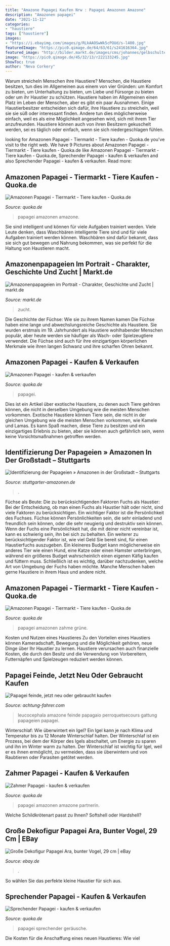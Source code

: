 ```yaml
---
title: "Amazone Papagei Kaufen Nrw : Papagei Amazonen Amazone"
description: "Amazonen papagei"
date: "2021-11-12"
categories:
- "haustiere"
tags: ["haustiere"]
images:
- "https://i.ebayimg.com/images/g/RLkAAOSwWk5cPOUd/s-l400.jpg"
featuredImage: "https://pic0.qimage.de/64/63/61/s241616364.jpg"
featured_image: "http://bilder.markt.de/images/cms/johannes/gelbschulteramazone.jpg"
image: "https://pic0.qimage.de/45/32/13/r222133245.jpg"
ShowToc: true
author: "Neva Corkery"
---
```



Warum streicheln Menschen ihre Haustiere?
Menschen, die Haustiere besitzen, tun dies im Allgemeinen aus einem von vier Gründen: um Komfort zu bieten, um Unterhaltung zu bieten, um Liebe und Fürsorge zu bieten oder um ihr Haustier zu schützen. Haustiere haben im Allgemeinen einen Platz im Leben der Menschen, aber es gibt ein paar Ausnahmen. Einige Haustierbesitzer entscheiden sich dafür, ihre Haustiere zu streicheln, weil sie sie süß oder interessant finden. Andere tun dies möglicherweise einfach, weil es als eine Möglichkeit angesehen wird, sich mit ihrem Tier anzufreunden. Haustiere können auch von ihren Besitzern gekuschelt werden, sei es täglich oder einfach, wenn sie sich niedergeschlagen fühlen.

	

		
looking for Amazonen Papagei - Tiermarkt - Tiere kaufen - Quoka.de you've visit to the right web. We have 9 Pictures about Amazonen Papagei - Tiermarkt - Tiere kaufen - Quoka.de like Amazonen Papagei - Tiermarkt - Tiere kaufen - Quoka.de, Sprechender Papagei - kaufen &amp; verkaufen and also Sprechender Papagei - kaufen &amp; verkaufen. Read more:
		
    
## Amazonen Papagei - Tiermarkt - Tiere Kaufen - Quoka.de

<img loading=lazy src="https://pic0.qimage.de/45/32/13/r222133245.jpg" onerror="this.onerror=null;this.src='https://tse2.mm.bing.net/th?id=OIP.jeRy7zI6JOF8OpbsChq2XAAAAA&amp;pid=15.1';" alt="Amazonen Papagei - Tiermarkt - Tiere kaufen - Quoka.de">

_Source: quoka.de_

>papagei amazonen amazone. 

	

Sie sind intelligent und können für viele Aufgaben trainiert werden.
Viele Leute denken, dass Waschbären intelligente Tiere sind und für viele Aufgaben trainiert werden können. Waschbären sind dafür bekannt, dass sie sich gut bewegen und Nahrung bekommen, was sie perfekt für die Haltung von Haustieren macht.

    
## Amazonenpapageien Im Portrait - Charakter, Geschichte Und Zucht | Markt.de

<img loading=lazy src="http://bilder.markt.de/images/cms/johannes/gelbschulteramazone.jpg" onerror="this.onerror=null;this.src='https://tse3.mm.bing.net/th?id=OIP.2dWldQHQe1q6oZ9utZQ2ZwAAAA&amp;pid=15.1';" alt="Amazonenpapageien im Portrait - Charakter, Geschichte und Zucht | markt.de">

_Source: markt.de_

>zucht. 

	

Die Geschichte der Füchse: Wie sie zu ihrem Namen kamen
Die Füchse haben eine lange und abwechslungsreiche Geschichte als Haustiere. Sie wurden erstmals im 19. Jahrhundert als Haustiere wohlhabender Menschen populär, aber heute werden sie häufiger als Wach- oder Spielzeugtiere verwendet. Die Füchse sind auch für ihre einzigartigen körperlichen Merkmale wie ihren langen Schwanz und ihre scharfen Ohren bekannt.

    
## Amazonen Papagei - Kaufen &amp; Verkaufen

<img loading=lazy src="https://pic0.qimage.de/63/99/71/s241719963.jpg" onerror="this.onerror=null;this.src='https://tse3.mm.bing.net/th?id=OIP.-wm87FWfgxmMSeCpiMZ8oQAAAA&amp;pid=15.1';" alt="Amazonen Papagei - kaufen &amp; verkaufen">

_Source: quoka.de_

>papagei. 

	

Dies ist ein Artikel über exotische Haustiere, zu denen auch Tiere gehören können, die nicht in derselben Umgebung wie die meisten Menschen vorkommen.
Exotische Haustiere können Tiere sein, die nicht in der gleichen Umgebung wie die meisten Menschen vorkommen, wie Kamele und Lamas. Es kann Spaß machen, diese Tiere zu besitzen und ein einzigartiges Erlebnis zu bieten, aber sie können auch gefährlich sein, wenn keine Vorsichtsmaßnahmen getroffen werden.

    
## Identifizierung Der Papageien » Amazonen In Der Großstadt – Stuttgarts

<img loading=lazy src="https://www.stuttgarter-amazonen.de/wp-content/uploads/2021/03/23-399-page/papageien-stuttgart-gelbkopfamazone-1-1400x1000.jpg" onerror="this.onerror=null;this.src='https://tse3.mm.bing.net/th?id=OIP.m6GGPWpxUamBC1IXRQFSxQHaFS&amp;pid=15.1';" alt="Identifizierung der Papageien » Amazonen in der Großstadt – Stuttgarts">

_Source: stuttgarter-amazonen.de_

>. 

	

Füchse als Beute: Die zu berücksichtigenden Faktoren
Fuchs als Haustier: Bei der Entscheidung, ob man einen Fuchs als Haustier hält oder nicht, sind viele Faktoren zu berücksichtigen. Ein wichtiger Faktor ist die Persönlichkeit des Fuchses. Füchse können Persönlichkeiten sein, die sehr einladend und freundlich sein können, oder die sehr neugierig und destruktiv sein können. Wenn der Fuchs eine Persönlichkeit hat, die mit deiner nicht vereinbar ist, kann es schwierig sein, ihn bei sich zu behalten. Ein weiterer zu berücksichtigender Faktor ist, wie viel Geld Sie bereit sind, für einen Haustierfuchs auszugeben. Ein kleineres Budget kann möglicherweise ein anderes Tier wie einen Hund, eine Katze oder einen Hamster unterbringen, während ein größeres Budget wahrscheinlich einen eigenen Käfig kaufen und füttern muss. Schließlich ist es wichtig, darüber nachzudenken, welche Art von Umgebung der Fuchs haben möchte. Manche Menschen haben gerne Haustiere in ihrem Haus und andere nicht.

    
## Amazonen Papagei - Tiermarkt - Tiere Kaufen - Quoka.de

<img loading=lazy src="https://pic0.qimage.de/13/52/21/r235215213.jpg" onerror="this.onerror=null;this.src='https://tse4.mm.bing.net/th?id=OIP.hAZBvazS1Skgdek-TllSFQAAAA&amp;pid=15.1';" alt="Amazonen Papagei - Tiermarkt - Tiere kaufen - Quoka.de">

_Source: quoka.de_

>papagei amazonen zahme grüne. 

	

Kosten und Nutzen eines Haustieres
Zu den Vorteilen eines Haustiers können Kameradschaft, Bewegung und die Möglichkeit gehören, neue Dinge über Ihr Haustier zu lernen. Haustiere verursachen auch finanzielle Kosten, die durch den Besitz und die Verwendung von Vorbereitern, Futternäpfen und Spielzeugen reduziert werden können.

    
## Papagei Feinde, Jetzt Neu Oder Gebraucht Kaufen

<img loading=lazy src="https://achtung-fahrer.com/xpi/a7XBVgsrpOQgXv53M0oRVAAAAA.jpg" onerror="this.onerror=null;this.src='https://tse1.mm.bing.net/th?id=OIP.lSDj3-11tyYEwdkuoq6TdwAAAA&amp;pid=15.1';" alt="Papagei feinde, jetzt neu oder gebraucht kaufen">

_Source: achtung-fahrer.com_

>leucocephala amazone feinde papagaio perroquetsecours gattung papageien papagei. 

	

Winterschlaf: Wie überwintert ein Igel?
Ein Igel kann je nach Klima und Temperatur bis zu 12 Monate Winterschlaf halten. Der Winterschlaf ist ein Prozess, bei dem der Körper des Igels abschaltet, um Energie zu sparen und ihn im Winter warm zu halten. Der Winterschlaf ist wichtig für Igel, weil er es ihnen ermöglicht, zu vermeiden, dass sie überwintern und von Raubtieren oder Parasiten getötet werden.

    
## Zahmer Papagei - Kaufen &amp; Verkaufen

<img loading=lazy src="https://pic0.qimage.de/64/63/61/s241616364.jpg" onerror="this.onerror=null;this.src='https://tse4.mm.bing.net/th?id=OIP.NlDrslOylzz1l8MNjEi3UwAAAA&amp;pid=15.1';" alt="Zahmer Papagei - kaufen &amp; verkaufen">

_Source: quoka.de_

>papagei amazonen amazone partnerin. 

	

Welche Schildkrötenart passt zu Ihnen? Softshell oder Hardshell?

    
## Große Dekofigur Papagei Ara, Bunter Vogel, 29 Cm | EBay

<img loading=lazy src="https://i.ebayimg.com/images/g/RLkAAOSwWk5cPOUd/s-l400.jpg" onerror="this.onerror=null;this.src='https://tse4.mm.bing.net/th?id=OIP.9nuvXzMvDxYE4AUDjxAcEAAAAA&amp;pid=15.1';" alt="Große Dekofigur Papagei Ara, bunter Vogel, 29 cm | eBay">

_Source: ebay.de_

>. 

	

So wählen Sie das perfekte kleine Haustier für sich aus.

    
## Sprechender Papagei - Kaufen &amp; Verkaufen

<img loading=lazy src="https://pic0.qimage.de/47/76/38/s242387647.jpg" onerror="this.onerror=null;this.src='https://tse2.mm.bing.net/th?id=OIP.tTKdQCmxK9W8WzfRMwnhhgAAAA&amp;pid=15.1';" alt="Sprechender Papagei - kaufen &amp; verkaufen">

_Source: quoka.de_

>papagei sprechender geräusche. 

	

Die Kosten für die Anschaffung eines neuen Haustieres: Wie viel

